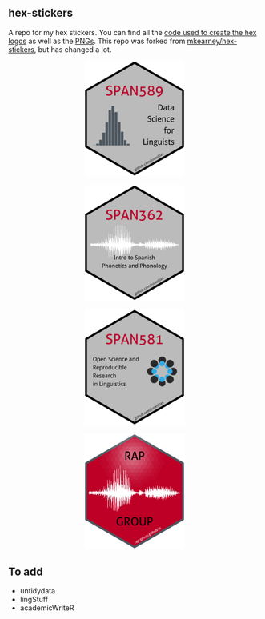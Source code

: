 
## hex-stickers

A repo for my hex stickers. You can find all the [code used to create
the hex logos](./scripts) as well as the [PNGs](./stickers). This repo
was forked from
[mkearney/hex-stickers](https://github.com/mkearney/hex-stickers), but
has changed a lot.

<p align="center">

<img src='stickers/ds4ling.png' width='200px'/>

</p>

<p align="center">

<img src='stickers/intro_phonetics.png' width='200px'/>

</p>

<p align="center">

<img src='stickers/osrrl.png' width='200px'/>

</p>

<p align="center">

<img src='stickers/rap-group.png' width='200px'/>

</p>

## To add

  - untidydata
  - lingStuff
  - academicWriteR
